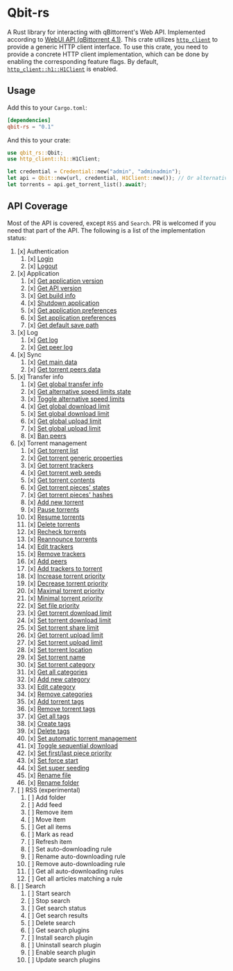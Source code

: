 # Qbit-rs

A Rust library for interacting with qBittorrent's Web API. Implemented according to [WebUI API (qBittorrent 4.1)](https://github.com/qbittorrent/qBittorrent/wiki/WebUI-API-(qBittorrent-4.1)). This crate utilizes [`http_client`](https://crates.io/crates/http_client) to provide a generic HTTP client interface. To use this crate, you need to provide a concrete HTTP client implementation, which can be done by enabling the corresponding feature flags. By default,  [`http_client::h1::H1Client`](https://docs.rs/http_client/latest/http_client/h1/struct.H1Client.html) is enabled.

## Usage

Add this to your `Cargo.toml`:

```toml
[dependencies]
qbit-rs = "0.1"
```

And this to your crate:

```rust
use qbit_rs::Qbit;
use http_client::h1::H1Client;

let credential = Credential::new("admin", "adminadmin");
let api = Qbit::new(url, credential, H1Client::new()); // Or alternatively use `Qbit::new_with_cookie`
let torrents = api.get_torrent_list().await?;
```

## API Coverage

Most of the API is covered, except `RSS` and `Search`. PR is welcomed if you need that part of the API. The following is a list of the implementation status:

1. [x] Authentication
   1. [x] [Login](https://docs.rs/qbit-rs/latest/qbit-rs/struct.Qbit.html#method.login)
   1. [x] [Logout](https://docs.rs/qbit-rs/latest/qbit-rs/struct.Qbit.html#method.logout)
1. [x] Application
   1. [x] [Get application version](https://docs.rs/qbit-rs/latest/qbit-rs/struct.Qbit.html#method.get_version)
   1. [x] [Get API version](https://docs.rs/qbit-rs/latest/qbit-rs/struct.Qbit.html#method.get_webapi_version)
   1. [x] [Get build info](https://docs.rs/qbit-rs/latest/qbit-rs/struct.Qbit.html#method.get_build_info)
   1. [x] [Shutdown application](https://docs.rs/qbit-rs/latest/qbit-rs/struct.Qbit.html#method.shutdown)
   1. [x] [Get application preferences](https://docs.rs/qbit-rs/latest/qbit-rs/struct.Qbit.html#method.get_preferences)
   1. [x] [Set application preferences](https://docs.rs/qbit-rs/latest/qbit-rs/struct.Qbit.html#method.set_preferences)
   1. [x] [Get default save path](https://docs.rs/qbit-rs/latest/qbit-rs/struct.Qbit.html#method.get_default_save_path)
1. [x] Log
   1. [x] [Get log](https://docs.rs/qbit-rs/latest/qbit-rs/struct.Qbit.html#method.get_logs)
   1. [x] [Get peer log](https://docs.rs/qbit-rs/latest/qbit-rs/struct.Qbit.html#method.get_peer_logs)
1. [x] Sync
   1. [x] [Get main data](https://docs.rs/qbit-rs/latest/qbit-rs/struct.Qbit.html#method.sync)
   1. [x] [Get torrent peers data](https://docs.rs/qbit-rs/latest/qbit-rs/struct.Qbit.html#method.get_torrent_peers)
1. [x] Transfer info
   1. [x] [Get global transfer info](https://docs.rs/qbit-rs/latest/qbit-rs/struct.Qbit.html#method.get_transfer_info)
   1. [x] [Get alternative speed limits state](https://docs.rs/qbit-rs/latest/qbit-rs/struct.Qbit.html#method.get_speed_limits_mode)
   1. [x] [Toggle alternative speed limits](https://docs.rs/qbit-rs/latest/qbit-rs/struct.Qbit.html#method.toggle_speed_limits_mode)
   1. [x] [Get global download limit](https://docs.rs/qbit-rs/latest/qbit-rs/struct.Qbit.html#method.get_download_limit)
   1. [x] [Set global download limit](https://docs.rs/qbit-rs/latest/qbit-rs/struct.Qbit.html#method.set_download_limit)
   1. [x] [Get global upload limit](https://docs.rs/qbit-rs/latest/qbit-rs/struct.Qbit.html#method.get_upload_limit)
   1. [x] [Set global upload limit](https://docs.rs/qbit-rs/latest/qbit-rs/struct.Qbit.html#method.set_upload_limit)
   1. [x] [Ban peers](https://docs.rs/qbit-rs/latest/qbit-rs/struct.Qbit.html#method.ban_peers)
1. [x] Torrent management
   1. [x] [Get torrent list](https://docs.rs/qbit-rs/latest/qbit-rs/struct.Qbit.html#method.get_torrent_list)
   1. [x] [Get torrent generic properties](https://docs.rs/qbit-rs/latest/qbit-rs/struct.Qbit.html#method.get_torrent_properties)
   1. [x] [Get torrent trackers](https://docs.rs/qbit-rs/latest/qbit-rs/struct.Qbit.html#method.get_torrent_trackers)
   1. [x] [Get torrent web seeds](https://docs.rs/qbit-rs/latest/qbit-rs/struct.Qbit.html#method.get_torrent_web_seeds)
   1. [x] [Get torrent contents](https://docs.rs/qbit-rs/latest/qbit-rs/struct.Qbit.html#method.get_torrent_contents)
   1. [x] [Get torrent pieces' states](https://docs.rs/qbit-rs/latest/qbit-rs/struct.Qbit.html#method.get_torrent_pieces_stats)
   1. [x] [Get torrent pieces' hashes](https://docs.rs/qbit-rs/latest/qbit-rs/struct.Qbit.html#method.get_torrent_pieces_hashes)
   1. [x] [Add new torrent](https://docs.rs/qbit-rs/latest/qbit-rs/struct.Qbit.html#method.add_torrent)
   1. [x] [Pause torrents](https://docs.rs/qbit-rs/latest/qbit-rs/struct.Qbit.html#method.pauce_torrents)
   1. [x] [Resume torrents](https://docs.rs/qbit-rs/latest/qbit-rs/struct.Qbit.html#method.resume_torrents)
   1. [x] [Delete torrents](https://docs.rs/qbit-rs/latest/qbit-rs/struct.Qbit.html#method.delete_torrents)
   1. [x] [Recheck torrents](https://docs.rs/qbit-rs/latest/qbit-rs/struct.Qbit.html#method.recheck_torrents)
   1. [x] [Reannounce torrents](https://docs.rs/qbit-rs/latest/qbit-rs/struct.Qbit.html#method.reannounce_torrents)
   1. [x] [Edit trackers](https://docs.rs/qbit-rs/latest/qbit-rs/struct.Qbit.html#method.edit_trackers)
   1. [x] [Remove trackers](https://docs.rs/qbit-rs/latest/qbit-rs/struct.Qbit.html#method.remove_trackers)
   1. [x] [Add peers](https://docs.rs/qbit-rs/latest/qbit-rs/struct.Qbit.html#method.add_peers)
   1. [x] [Add trackers to torrent](https://docs.rs/qbit-rs/latest/qbit-rs/struct.Qbit.html#method.add_trackers)
   1. [x] [Increase torrent priority](https://docs.rs/qbit-rs/latest/qbit-rs/struct.Qbit.html#method.increase_priority)
   1. [x] [Decrease torrent priority](https://docs.rs/qbit-rs/latest/qbit-rs/struct.Qbit.html#method.decrease_priority)
   1. [x] [Maximal torrent priority](https://docs.rs/qbit-rs/latest/qbit-rs/struct.Qbit.html#method.maximal_priority)
   1. [x] [Minimal torrent priority](https://docs.rs/qbit-rs/latest/qbit-rs/struct.Qbit.html#method.minimal_priority)
   1. [x] [Set file priority](https://docs.rs/qbit-rs/latest/qbit-rs/struct.Qbit.html#method.set_file_priority)
   1. [x] [Get torrent download limit](https://docs.rs/qbit-rs/latest/qbit-rs/struct.Qbit.html#method.get_torrent_download_limit)
   1. [x] [Set torrent download limit](https://docs.rs/qbit-rs/latest/qbit-rs/struct.Qbit.html#method.set_torrent_download_limit)
   1. [x] [Set torrent share limit](https://docs.rs/qbit-rs/latest/qbit-rs/struct.Qbit.html#method.set_torrent_shared_limit)
   1. [x] [Get torrent upload limit](https://docs.rs/qbit-rs/latest/qbit-rs/struct.Qbit.html#method.get_torrent_upload_limit)
   1. [x] [Set torrent upload limit](https://docs.rs/qbit-rs/latest/qbit-rs/struct.Qbit.html#method.set_torrent_upload_limit)
   1. [x] [Set torrent location](https://docs.rs/qbit-rs/latest/qbit-rs/struct.Qbit.html#method.set_torrent_location)
   1. [x] [Set torrent name](https://docs.rs/qbit-rs/latest/qbit-rs/struct.Qbit.html#method.set_torrent_name)
   1. [x] [Set torrent category](https://docs.rs/qbit-rs/latest/qbit-rs/struct.Qbit.html#method.set_torrent_category)
   1. [x] [Get all categories](https://docs.rs/qbit-rs/latest/qbit-rs/struct.Qbit.html#method.get_categories)
   1. [x] [Add new category](https://docs.rs/qbit-rs/latest/qbit-rs/struct.Qbit.html#method.add_category)
   1. [x] [Edit category](https://docs.rs/qbit-rs/latest/qbit-rs/struct.Qbit.html#method.edit_categories)
   1. [x] [Remove categories](https://docs.rs/qbit-rs/latest/qbit-rs/struct.Qbit.html#method.remove_categories)
   1. [x] [Add torrent tags](https://docs.rs/qbit-rs/latest/qbit-rs/struct.Qbit.html#method.add_torrent_tags)
   1. [x] [Remove torrent tags](https://docs.rs/qbit-rs/latest/qbit-rs/struct.Qbit.html#method.remove_torrent_tags)
   1. [x] [Get all tags](https://docs.rs/qbit-rs/latest/qbit-rs/struct.Qbit.html#method.get_all_tags)
   1. [x] [Create tags](https://docs.rs/qbit-rs/latest/qbit-rs/struct.Qbit.html#method.create_tags)
   1. [x] [Delete tags](https://docs.rs/qbit-rs/latest/qbit-rs/struct.Qbit.html#method.delete_tags)
   1. [x] [Set automatic torrent management](https://docs.rs/qbit-rs/latest/qbit-rs/struct.Qbit.html#method.set_auto_management)
   1. [x] [Toggle sequential download](https://docs.rs/qbit-rs/latest/qbit-rs/struct.Qbit.html#method.toggle_sequential_download)
   1. [x] [Set first/last piece priority](https://docs.rs/qbit-rs/latest/qbit-rs/struct.Qbit.html#method.toggle_first_last_piece_priority)
   1. [x] [Set force start](https://docs.rs/qbit-rs/latest/qbit-rs/struct.Qbit.html#method.set_force_star)
   1. [x] [Set super seeding](https://docs.rs/qbit-rs/latest/qbit-rs/struct.Qbit.html#method.set_super_seeding)
   1. [x] [Rename file](https://docs.rs/qbit-rs/latest/qbit-rs/struct.Qbit.html#method.rename_file)
   1. [x] [Rename folder](https://docs.rs/qbit-rs/latest/qbit-rs/struct.Qbit.html#method.rename_folder)
1. [ ] RSS (experimental)
   1. [ ] Add folder
   1. [ ] Add feed
   1. [ ] Remove item
   1. [ ] Move item
   1. [ ] Get all items
   1. [ ] Mark as read
   1. [ ] Refresh item
   1. [ ] Set auto-downloading rule
   1. [ ] Rename auto-downloading rule
   1. [ ] Remove auto-downloading rule
   1. [ ] Get all auto-downloading rules
   1. [ ] Get all articles matching a rule
1. [ ] Search
   1. [ ] Start search
   1. [ ] Stop search
   1. [ ] Get search status
   1. [ ] Get search results
   1. [ ] Delete search
   1. [ ] Get search plugins
   1. [ ] Install search plugin
   1. [ ] Uninstall search plugin
   1. [ ] Enable search plugin
   1. [ ] Update search plugins
